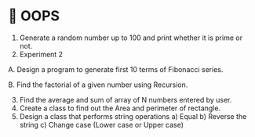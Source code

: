 # 🤖 OOPS

1. Generate a random number up to 100 and print whether it is prime or not.
2. Experiment 2

A. Design a program to generate first 10 terms of Fibonacci series.

B. Find the factorial of a given number using Recursion.

3. Find the average and sum of array of N numbers entered by user.
4. Create a class to find out the Area and perimeter of rectangle.
5. Design a class that performs string operations
   a) Equal
   b) Reverse the string
   c) Change case (Lower case or Upper case)
